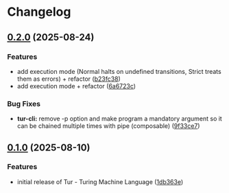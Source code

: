 # Changelog

## [0.2.0](https://github.com/rezigned/tur/compare/tur-cli-v0.1.0...tur-cli-v0.2.0) (2025-08-24)


### Features

* add execution mode (Normal halts on undefined transitions, Strict treats them as errors) + refactor ([b23fc38](https://github.com/rezigned/tur/commit/b23fc38129243bb8904993fc021e85f7627bbf92))
* add execution mode + refactor ([6a6723c](https://github.com/rezigned/tur/commit/6a6723c9b21e2394672192f9a44593cee7470c19))


### Bug Fixes

* **tur-cli:** remove -p option and make program a mandatory argument so it can be chained multiple times with pipe (composable) ([9f33ce7](https://github.com/rezigned/tur/commit/9f33ce7a18333353c61c2fa31ff9c480f690e5b6))

## [0.1.0](https://github.com/rezigned/tur/compare/tur-cli-v0.0.1...tur-cli-v0.1.0) (2025-08-10)


### Features

* initial release of Tur - Turing Machine Language ([1db363e](https://github.com/rezigned/tur/commit/1db363e0f19758afa17bd3e52e423645cff57b4b))

